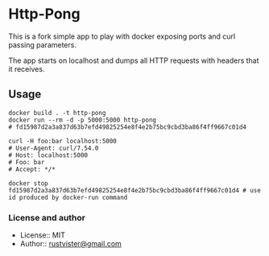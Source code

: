 # Http-Pong

This is a fork simple app to play with docker exposing ports and curl passing parameters.

The app starts on localhost and dumps all HTTP requests with headers that it receives.

## Usage

```
docker build . -t http-pong
docker run --rm -d -p 5000:5000 http-pong
# fd15987d2a3a837d63b7efd49825254e8f4e2b75bc9cbd3ba86f4ff9667c01d4

curl -H foo:bar localhost:5000
# User-Agent: curl/7.54.0
# Host: localhost:5000
# Foo: bar
# Accept: */*

docker stop fd15987d2a3a837d63b7efd49825254e8f4e2b75bc9cbd3ba86f4ff9667c01d4 # use id produced by docker-run command
```

### License and author
* License:: MIT
* Author:: <rustvister@gmail.com>
